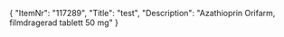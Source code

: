 {
  "ItemNr": "117289",
  "Title": "test",
  "Description": "Azathioprin Orifarm, filmdragerad tablett 50 mg"
}